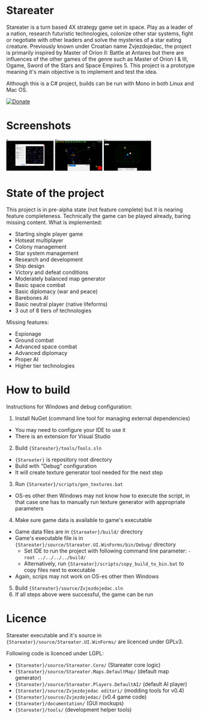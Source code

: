# Stareater

Stareater is a turn based 4X strategy game set in space. Play as a leader of a nation, research futuristic technologies, colonize other star systems, fight or negotiate with other leaders and solve the mysteries of a star eating creature. Previously known under Croatian name Zvjezdojedac, the project is primarily inspired by Master of Orion II: Battle at Antares but there are influences of the other games of the genre such as Master of Orion I & III, Ogame, Sword of the Stars and Space Empires 5. This project is a prototype meaning it's main objective is to implement and test the idea.

Although this is a C# project, builds can be run with Mono in both Linux and Mac OS.

[![Donate](https://img.shields.io/badge/Donate-PayPal-green.svg)](https://www.paypal.me/IvanKravarscan/5)

# Screenshots
[<img src="./graphics/screenshots/map_setup.png" alt="Stareater map setup" width="25%" height="25%">](/graphics/screenshots/map_setup.png)
[<img src="./graphics/screenshots/send_ship.png" alt="Stareater galaxy map screen" width="25%" height="25%">](/graphics/screenshots/send_ship.png)
[<img src="./graphics/screenshots/combat.png" alt="Stareater space combat" width="25%" height="25%">](/graphics/screenshots/combat.png)

# State of the project

This project is in pre-alpha state (not feature complete) but it is nearing feature completeness. Technically the game can be played already, baring missing content. What is implemented:
* Starting single player game
* Hotseat multiplayer
* Colony management
* Star system management
* Research and development
* Ship design
* Victory and defeat conditions
* Moderately balanced map generator
* Basic space combat
* Basic diplomacy (war and peace)
* Barebones AI
* Basic neutral player (native lifeforms)
* 3 out of 8 tiers of technologies

Missing features:
* Espionage
* Ground combat
* Advanced space combat
* Advanced diplomacy
* Proper AI
* Higher tier technologies

# How to build

Instructions for Windows and debug configuration:

1. Install NuGet (command line tool for managing external dependencies)
  * You may need to configure your IDE to use it
  * There is an extension for Visual Studio
2. Build `{Stareater}/tools/Tools.sln`
  * `{Stareater}` is repository root directory
  * Build with "Debug" configuration
  * It will create texture generator tool needed for the next step
3. Run `{Stareater}/scripts/gen_textures.bat`
  * OS-es other then Windows may not know how to execute the script, in that case one has to manually run texture generator with appropriate parameters
4. Make sure game data is available to game's executable
  * Game data files are in `{Stareater}/build/` directory
  * Game's executable file is in `{Stareater}/source/Stareater.UI.WinForms/bin/Debug/` directory
    * Set IDE to run the project with following command line parameter: `-root ../../../../build/`
    * Alternatively, run `{Stareater}/scripts/copy_build_to_bin.bat` to copy files next to executable
  * Again, scrips may not work on OS-es other then Windows
5. Build `{Stareater}/source/Zvjezdojedac.sln`
6. If all steps above were successful, the game can be run

# Licence

Stareater executable and it's source in `{Stareater}/source/Stareater.UI.WinForms/` are licenced under GPLv3.

Following code is licenced under LGPL:
* `{Stareater}/source/Stareater.Core/` (Stareater core logic)
* `{Stareater}/source/Stareater.Maps.DefaultMap/` (default map generator)
* `{Stareater}/source/Stareater.Players.DefaultAI/` (default AI player)
* `{Stareater}/source/Zvjezdojedac editori/` (modding tools for v0.4)
* `{Stareater}/source/Zvjezdojedac/` (v0.4 game code)
* `{Stareater}/documentation/` (GUI mockups)
* `{Stareater}/tools/` (development helper tools)

